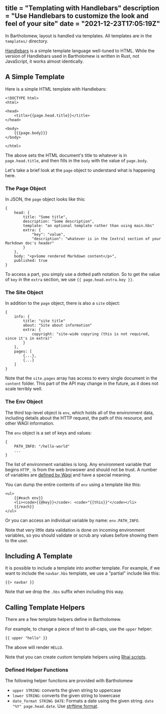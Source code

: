 title = "Templating with Handlebars"
description = "Use Handlebars to customize the look and feel of your site"
date = "2021-12-23T17:05:19Z"
---
In Bartholomew, layout is handled via templates. All templates are in the
`templates/` directory.

[Handlebars](https://handlebarsjs.com) is a simple template language well-tuned to HTML.
While the version of Handlebars used in Bartholomew is written in Rust, not JavaScript,
it works almost identically.

## A Simple Template

Here is a simple HTML template with Handlebars:

```
<!DOCTYPE html>
<html>

<head>
    <title>{{page.head.title}}</title>
</head>

<body>
    {{{page.body}}}
</body>

</html>
```

The above sets the HTML document's title to whatever is in `page.head.title`, and
then fills in the `body` with the value of `page.body`.

Let's take a brief look at the `page` object to understand what is happening here.

### The Page Object

In JSON, the `page` object looks like this:

```
{
    head: {
        title: "Some title",
        description: "Some description",
        template: "an optional template rather than using main.hbs"
        extra: {
            "key": "value",
            "description": "whatever is in the [extra] section of your Markdown doc's header"
        }
    },
    body: "<p>Some rendered Markdown content</p>",
    published: true
}
```

To access a part, you simply use a dotted path notation. So to get the value of `key` in
the `extra` section, we use `{{ page.head.extra.key }}`.

### The Site Object

In addition to the `page` object, there is also a `site` object:

```
{
    info: {
        title: "site title"
        about: "Site about information"
        extra: {
            copyright: "site-wide copyring (this is not required, since it's in extra)"
        }
    },
    pages: [
        {...},
        {...}
    ]
}
```

Note that the `site.pages` array has access to every single document in the `content` folder.
This part of the API may change in the future, as it does not scale terribly well.

### The Env Object

The third top-level object is `env`, which holds all of the environment data, including details about
the HTTP request, the path of this resource, and other WAGI information.

The `env` object is a set of keys and values:

```
{
    PATH_INFO: "/hello-world"
    ...
}
```

The list of environment variables is long. Any environment variable that begins `HTTP_` is from the web browswer and should not be trust.
A number of variables are [defined by Wagi](https://github.com/deislabs/wagi/blob/main/docs/environment_variables.md) and have a special meaning.

You can dump the entire contents of `env` using a template like this:

```
<ul>
    {{#each env}}
    <li><code>{{@key}}</code>: <code>"{{this}}"</code></li>
    {{/each}}
</ul>
```

Or you can access an individual variable by name: `env.PATH_INFO`.

Note that very little data validation is done on incoming environment variables, so you should validate or scrub any values before showing them to the user.

## Including A Template

It is possible to include a template into another template.
For example, if we want to include the `navbar.hbs` template, we use a "partial" include
like this:

```
{{> navbar }}
```

Note that we drop the `.hbs` suffix when including this way.

## Calling Template Helpers

There are a few template helpers define in Bartholomew.

For example, to change a piece of text to all-caps, use the `upper` helper:

```
{{ upper "hello" }}
```

The above will render `HELLO`.

Note that you can create custom template helpers using [Rhai scripts](/docs/rhai).

### Defined Helper Functions

The following helper functions are provided with Bartholomew

- `upper STRING`: converts the given string to uppercase
- `lower STRING`: converts the given string to lowercase
- `date_format STRING DATE`: Formats a date using the given string. `date "%Y" page.head.date`. Use [strftime format](https://docs.rs/chrono/latest/chrono/format/strftime/index.html#specifiers).
